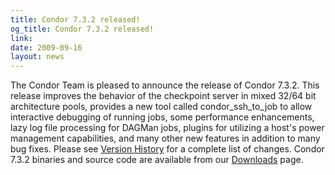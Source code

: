 ```yaml
---
title: Condor 7.3.2 released!
og_title: Condor 7.3.2 released!
link: 
date: 2009-09-16
layout: news
---
```


The Condor Team is pleased to announce the release of Condor 7.3.2. This release improves the behavior of the checkpoint server in mixed 32/64 bit architecture pools, provides a new tool called condor_ssh_to_job to allow interactive debugging of running jobs, some performance enhancements, lazy log file processing for DAGMan jobs, plugins for utilizing a host's power management capabilities, and many other new features in addition to many bug fixes.	Please see <a href="manual/latest-dev/9_Version_History.html">Version History</a> for a complete list of changes.  Condor 7.3.2 binaries and source code are available from our <a href="downloads/">Downloads</a> page. 
